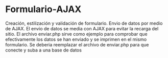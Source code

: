 # Formulario-AJAX
Creación, estilización y validación de formulario. Envio de datos por medio de AJAX.
El envio de datos se media con AJAX para evitar la recarga del sitio.
El archivo enviar.php sirve como ejemplo para comprobar que efectivamente los datos se han enviado y se imprimen en el mismo formulario.
Se deberia reemplazar el archivo de enviar.php para que conecte y suba a una base de datos 
